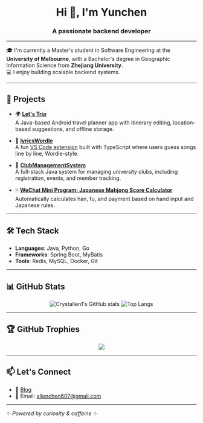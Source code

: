 <h1 align="center">Hi 👋, I'm Yunchen</h1>
<h3 align="center">A passionate backend developer</h3>

---

🎓 I'm currently a Master's student in Software Engineering at the **University of Melbourne**, with a Bachelor's degree in Geographic Information Science from **Zhejiang University**.  
💻 I enjoy building scalable backend systems.

---

## 🚀 Projects

- 🌍 **[Let's Trip](https://github.com/Crystallen1/COMP90018)**  
  A Java-based Android travel planner app with itinerary editing, location-based suggestions, and offline storage.

- 🎵 **[lyricsWordle](https://github.com/Crystallen1/lyricsWordle)**  
  A fun [VS Code extension](https://marketplace.visualstudio.com/) built with TypeScript where users guess songs line by line, Wordle-style.

- 🏫 **[ClubManagementSystem](https://github.com/Crystallen1/ClubManagementSystem)**  
  A full-stack Java system for managing university clubs, including registration, events, and member tracking.

- 🀄 **[WeChat Mini Program: Japanese Mahjong Score Calculator](https://github.com/Crystallen1/MahjongScoreCalculator)**  
  Automatically calculates han, fu, and payment based on hand input and Japanese rules.

---

## 🛠️ Tech Stack

- **Languages**: Java, Python, Go
- **Frameworks**: Spring Boot, MyBatis
- **Tools**: Redis, MySQL, Docker, Git

---

## 📊 GitHub Stats

<p align="center">
  <img src="https://github-readme-stats.vercel.app/api?username=Crystallen1&show_icons=true&theme=default" alt="Crystallen1's GitHub stats" />
  <img src="https://github-readme-stats.vercel.app/api/top-langs/?username=Crystallen1&layout=compact" alt="Top Langs" />
</p>

---

## 🏆 GitHub Trophies

<p align="center">
  <img src="https://github-profile-trophy.vercel.app/?username=Crystallen1&margin-w=10&theme=flat" />
</p>

---

## 📫 Let's Connect

- 📝 [Blog](http://35.76.119.252/)
- 📧 Email: allenchen607@gmail.com

---

_✨ Powered by curiosity & caffeine ✨_
